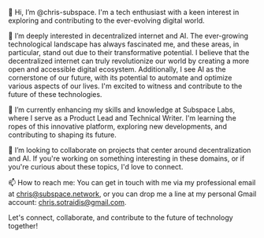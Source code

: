 👋 Hi, I’m @chris-subspace. I'm a tech enthusiast with a keen interest in exploring and contributing to the ever-evolving digital world.

👀 I’m deeply interested in decentralized internet and AI. The ever-growing technological landscape has always fascinated me, and these areas, in particular, stand out due to their transformative potential. I believe that the decentralized internet can truly revolutionize our world by creating a more open and accessible digital ecosystem. Additionally, I see AI as the cornerstone of our future, with its potential to automate and optimize various aspects of our lives. I'm excited to witness and contribute to the future of these technologies.

🌱 I’m currently enhancing my skills and knowledge at Subspace Labs, where I serve as a Product Lead and Technical Writer. I'm learning the ropes of this innovative platform, exploring new developments, and contributing to shaping its future.

💞️ I’m looking to collaborate on projects that center around decentralization and AI. If you're working on something interesting in these domains, or if you're curious about these topics, I'd love to connect.

📫 How to reach me: You can get in touch with me via my professional email at chris@subspace.network, or you can drop me a line at my personal Gmail account: chris.sotraidis@gmail.com.

Let's connect, collaborate, and contribute to the future of technology together!
